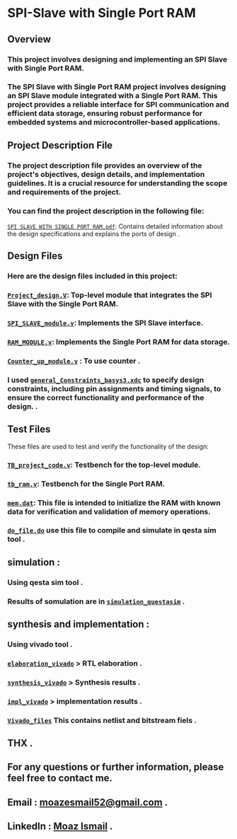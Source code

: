 # SPI-Slave with Single Port RAM

## Overview

### This project involves designing and implementing an SPI Slave with Single Port RAM.
### The SPI Slave with Single Port RAM project involves designing an SPI Slave module integrated with a Single Port RAM. This project provides a reliable interface for SPI communication and efficient data storage, ensuring robust performance for embedded systems and microcontroller-based applications.

## Project Description File

### The project description file provides an overview of the project's objectives, design details, and implementation guidelines. It is a crucial resource for understanding the scope and requirements of the project.

### You can find the project description in the following file:

[`SPI SLAVE WITH SINGLE PORT RAM.pdf`](SPI%20SLAVE%20WITH%20SINGLE%20PORT%20RAM.pdf): Contains detailed information about the design specifications and explains the ports of design . 


## Design Files

### Here are the design files included in this project:

### [`Project_design.V`](design_and_tb/Project_design.V): Top-level module that integrates the SPI Slave with the Single Port RAM.

### [`SPI_SLAVE_module.v`](design_and_tb/SPI_SLAVE_module.v): Implements the SPI Slave interface.

### [`RAM_MODULE.v`](design_and_tb/RAM_MODULE.v): Implements the Single Port RAM for data storage.

### [`Counter_up_module.v`](design_and_tb/Counter_up_module.v) : To use counter . 

### I used [`general_Constraints_basys3.xdc`](design_and_tb/general_Constraints_basys3.xdc) to specify design constraints, including pin assignments and timing signals, to ensure the correct functionality and performance of the design. . 


## Test Files

These files are used to test and verify the functionality of the design:

### [`TB_project_code.v`](design_and_tb/TB_project_code.v): Testbench for the top-level module.

### [`tb_ram.v`](design_and_tb/tb_ram.v): Testbench for the Single Port RAM.

### [`mem.dat`](design_and_tb/mem.dat):  This file is intended to initialize the RAM with known data for verification and validation of memory operations.

### [`do_file.do`](design_and_tb/do_file.do) use this file to compile and simulate in qesta sim tool . 

## simulation : 

### Using qesta sim tool . 

### Results of somulation are in  [`simulation_questasim`](simulation_questasim/) . 

## synthesis and implementation : 

### Using vivado tool .

### [`elaboration_vivado`](elaboration_vivado/) > RTL elaboration  .

### [`synthesis_vivado`](synthesis_vivado/) >  Synthesis results .

### [`impl_vivado`](impl_vivado/) > implementation results .

### [`Vivado_files`](Vivado_files/) This contains netlist and bitstream fiels . 

## THX . 
## For any questions or further information, please feel free to contact me.
## Email : [moazesmail52@gmail.com](mailto:moazesmail52@gmail.com) .
## LinkedIn : [Moaz Ismail](https://www.linkedin.com/in/moaz-ismail-/) .
